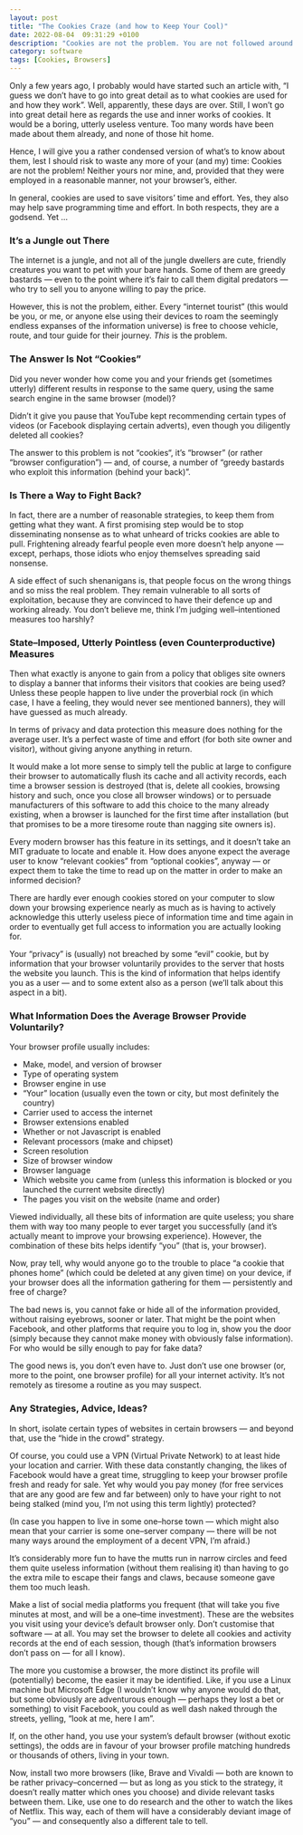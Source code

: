 ```yaml
---
layout: post
title: "The Cookies Craze (and how to Keep Your Cool)"
date: 2022-08-04  09:31:29 +0100
description: "Cookies are not the problem. You are not followed around. Your browser profile is targeted. That could be a problem — but also the avenue to a solution, if you manage to keep your cool."
category: software
tags: [Cookies, Browsers]
---
```


<p>Only a few years ago, I probably would have started such an article with, “I guess we don’t have to go into great detail as to what cookies are used for and how they work”. Well, apparently, these days are over. Still, I won’t go into great detail here as regards the use and inner works of cookies. It would be a boring, utterly useless venture. Too many words have been made about them already, and none of those hit home.</p>

<p> Hence, I will give you a rather condensed version of what’s to know about them, lest I should risk to waste any more of your (and my) time: Cookies are not the problem! Neither yours nor mine, and, provided that they were employed in a reasonable manner, not your browser’s, either.</p>

<p>In general, cookies are used to save visitors’ time and effort. Yes, they also may help save programming time and effort. In both respects, they are a godsend. Yet …</p>
<!--more-->

<h3>It’s a Jungle out There</h3>

<p>The internet is a jungle, and not all of the jungle dwellers are cute, friendly creatures you want to pet with your bare hands. Some of them are greedy bastards — even to the point where it’s fair to call them digital predators — who try to sell you to anyone willing to pay the price.</p>

<p>However, this is not the problem, either. Every “internet tourist” (this would be you, or me, or anyone else using their devices to roam the seemingly endless expanses of the information universe) is free to choose vehicle, route, and tour guide for their journey. <em>This</em> is the problem.</p>

<h3>The Answer Is Not “Cookies”</h3>

<p>Did you never wonder how come you and your friends get (sometimes utterly) different results in response to the same query, using the same search engine in the same browser (model)?</p>

<p>Didn’t it give you pause that YouTube kept recommending certain types of videos (or Facebook displaying certain adverts), even though you diligently deleted all cookies?</p>

<p>The answer to this problem is not “cookies“, it’s “browser” (or rather “browser configuration”) — and, of course, a number of “greedy bastards who exploit this information (behind your back)”.</p>

<h3>Is There a Way to Fight Back?</h3>

<p>In fact, there are a number of reasonable strategies, to keep them from getting what they want. A first promising step would be to stop disseminating nonsense as to what unheard of tricks cookies are able to pull. Frightening already fearful people even more doesn’t help anyone — except, perhaps, those idiots who enjoy themselves spreading said nonsense.</p>

<p>A side effect of such shenanigans is, that people focus on the wrong things and so miss the real problem. They remain vulnerable to all sorts of exploitation, because they are convinced to have their defence up and working already. You don’t believe me, think I’m judging well–intentioned measures too harshly?</p>

<h3>State–Imposed, Utterly Pointless (even Counterproductive) Measures</h3>

<p>Then what exactly is anyone to gain from a policy that obliges site owners to display a banner that informs their visitors that cookies are being used? Unless these people happen to live under the proverbial rock (in which case, I have a feeling, they would never see mentioned banners), they will have guessed as much already.</p>

<p>In terms of privacy and data protection this measure does nothing for the average user. It’s a perfect waste of time and effort (for both site owner and visitor), without giving anyone anything in return.</p>

<p>It would make a lot more sense to simply tell the public at large to configure their browser to automatically flush its cache and all activity records, each time a browser session is destroyed (that is, delete all cookies, browsing history and such, once you close all browser windows) or to persuade manufacturers of this software to add this choice to the many already existing, when a browser is launched for the first time after installation (but that promises to be a more tiresome route than nagging site owners is).</p>

<p>Every modern browser has this feature in its settings, and it doesn’t take an <abbr>MIT</abbr> graduate to locate and enable it. How does anyone expect the average user to know “relevant cookies” from “optional cookies”, anyway — or expect them to take the time to read up on the matter in order to make an informed decision?</p>

<p>There are hardly ever enough cookies stored on your computer to slow down your browsing experience nearly as much as is having to actively acknowledge this utterly useless piece of information time and time again in order to eventually get full access to information you are actually looking for.</p>

<p>Your “privacy” is (usually) not breached by some “evil” cookie, but by information that your browser voluntarily provides to the server that hosts the website you launch. This is the kind of information that helps identify you as a user — and to some extent also as a person (we’ll talk about this aspect in a bit).</p>

<h3>What Information Does the Average Browser Provide Voluntarily?</h3>

<p>Your browser profile usually includes:</p>

<ul>
    <li>Make, model, and version of browser</li>
    <li>Type of operating system</li>
    <li>Browser engine in use</li>
    <li>“Your” location (usually even the town or city, but most definitely the country)</li>
    <li>Carrier used to access the internet</li>
    <li>Browser extensions enabled</li>
    <li>Whether or not Javascript is enabled</li>
    <li>Relevant processors (make and chipset)</li>
    <li>Screen resolution</li>
    <li>Size of browser window</li>
    <li>Browser language</li>
    <li>Which website you came from (unless this information is blocked or you launched the current website directly)</li>
    <li>The pages you visit on the website (name and order)</li>
</ul>

<p>Viewed individually, all these bits of information are quite useless; you share them with way too many people to ever target you successfully (and it’s actually meant to improve your browsing experience). However, the combination of these bits helps identify “you” (that is, your browser).</p>

<p>Now, pray tell, why would anyone go to the trouble to place “a cookie that phones home” (which could be deleted at any given time) on your device, if your browser does all the information gathering for them — persistently and free of charge?</p>

<p>The bad news is, you cannot fake or hide all of the information provided, without raising eyebrows, sooner or later. That might be the point when Facebook, and other platforms that require you to log in, show you the door (simply because they cannot make money with obviously false information). For who would be silly enough to pay for fake data?</p>

<p>The good news is, you don’t even have to. Just don’t use one browser (or, more to the point, one browser profile) for all your internet activity. It’s not remotely as tiresome a routine as you may suspect.</p>

<h3>Any Strategies, Advice, Ideas?</h3>

<p>In short, isolate certain types of websites in certain browsers — and beyond that, use the “hide in the crowd” strategy.</p>

<p>Of course, you could use a <abbr>VPN</abbr> (Virtual Private Network) to at least hide your location and carrier. With these data constantly changing, the likes of Facebook would have a great time, struggling to keep your browser profile fresh and ready for sale. Yet why would you pay money (for free services that are any good are few and far between) only to have your right to not being stalked (mind you, I’m not using this term lightly) protected?</p>

<p>(In case you happen to live in some one–horse town — which might also mean that your carrier is some one–server company — there will be not many ways around the employment of a decent <abbr>VPN</abbr>, I’m afraid.)</p>

<p>It’s considerably more fun to have the mutts run in narrow circles and feed them quite useless information (without them realising it) than having to go the extra mile to escape their fangs and claws, because someone gave them too much leash.</p>

<p>Make a list of social media platforms you frequent (that will take you five minutes at most, and will be a one–time investment). These are the websites you visit using your device’s default browser only. Don’t customise that software — at all. You may set the browser to delete all cookies and activity records at the end of each session, though (that’s information browsers don’t pass on — for all I know). </p>

<p>The more you customise a browser, the more distinct its profile will (potentially) become, the easier it may be identified. Like, if you use a Linux machine but Microsoft Edge (I wouldn’t know why anyone would do that, but some obviously are adventurous enough — perhaps they lost a bet or something) to visit Facebook, you could as well dash naked through the streets, yelling, “look at me, here I am”.</p>

<p>If, on the other hand, you use your system’s default browser (without exotic settings), the odds are in favour of your browser profile matching hundreds or thousands of others, living in your town.</p>

<p>Now, install two more browsers (like, Brave and Vivaldi — both are known to be rather privacy–concerned — but as long as you stick to the strategy, it doesn’t really matter which ones you choose) and divide relevant tasks between them. Like, use one to do research and the other to watch the likes of Netflix. This way, each of them will have a considerably deviant image of “you” — and consequently also a different tale to tell.</p>